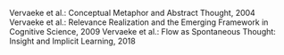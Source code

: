 Vervaeke et al.: Conceptual Metaphor and Abstract Thought, 2004
Vervaeke et al.: Relevance Realization and the Emerging Framework in Cognitive Science, 2009
Vervaeke et al.: Flow as Spontaneous Thought: Insight and Implicit Learning, 2018
